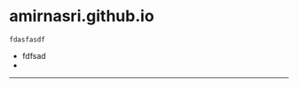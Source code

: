 # amirnasri.github.io
    fdasfasdf
    
* fdfsad
* 


----------------------------------------------
